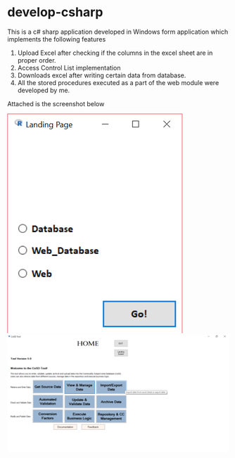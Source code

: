 # develop-csharp

This is a c# sharp application developed in Windows form application which implements the following features

1. Upload Excel after checking if the columns in the excel sheet are in proper order.
2. Access Control List implementation
3. Downloads excel after writing certain data from database.
4. All the stored procedures executed as a part of the web module were developed by me.

Attached is the screenshot below

![alt text](https://github.com/bharatkr/develop-csharp/blob/master/screenshot1.png)
![alt text](https://github.com/bharatkr/develop-csharp/blob/master/screenshot2.png)
